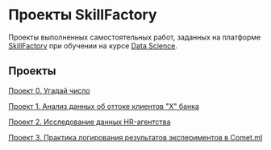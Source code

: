 # Проекты SkillFactory
Проекты выполненных самостоятельных работ, заданных на платформе [SkillFactory](https://skillfactory.ru/) при обучении на курсе [Data Science](https://skillfactory.ru/courses/data-science).

## Проекты  
[Проект 0. Угадай число](https://github.com/al-ogr/sf_data_science_hw/tree/main/HW-01)

[Проект 1. Анализ данных об оттоке клиентов "Х" банка](https://github.com/al-ogr/sf_data_science_hw/tree/main/HW-02)

[Проект 2. Исследование данных HR-агентства](https://github.com/al-ogr/sf_data_science_hw/tree/main/HW-03)

[Проект 3. Практика логирования результатов экспериментов в Comet.ml](https://github.com/al-ogr/sf_data_science_hw/tree/main/HW-04)
